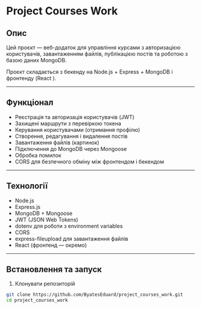 
# Project Courses Work

## Опис

Цей проєкт — веб-додаток для управління курсами з авторизацією користувачів, завантаженням файлів, публікацією постів та роботою з базою даних MongoDB.

Проєкт складається з бекенду на Node.js + Express + MongoDB і фронтенду (React ).

---

## Функціонал

- Реєстрація та авторизація користувачів (JWT)
- Захищені маршрути з перевіркою токена
- Керування користувачами (отримання профілю)
- Створення, редагування і видалення постів
- Завантаження файлів (картинок)
- Підключення до MongoDB через Mongoose
- Обробка помилок
- CORS для безпечного обміну між фронтендом і бекендом

---

## Технології

- Node.js
- Express.js
- MongoDB + Mongoose
- JWT (JSON Web Tokens)
- dotenv для роботи з environment variables
- CORS
- express-fileupload для завантаження файлів
- React (фронтенд — окремо)

---

## Встановлення та запуск

1. Клонувати репозиторій

```bash
git clone https://github.com/ByatesEduard/project_courses_work.git
cd project_courses_work
